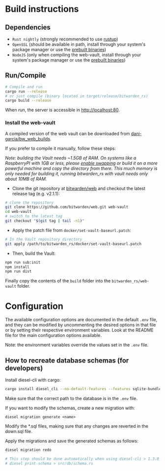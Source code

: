 # Build instructions

## Dependencies
- `Rust nightly` (strongly recommended to use [rustup](https://rustup.rs/))
- `OpenSSL` (should be available in path, install through your system's package manager or use the [prebuilt binaries](https://wiki.openssl.org/index.php/Binaries))
- `NodeJS` (only when compiling the web-vault, install through your system's package manager or use the [prebuilt binaries](https://nodejs.org/en/download/))


## Run/Compile
```sh
# Compile and run
cargo run --release
# or just compile (binary located in target/release/bitwarden_rs)
cargo build --release
```

When run, the server is accessible in [http://localhost:80](http://localhost:80).

### Install the web-vault
A compiled version of the web vault can be downloaded from [dani-garcia/bw_web_builds](https://github.com/dani-garcia/bw_web_builds/releases).

If you prefer to compile it manually, follow these steps:

*Note: building the Vault needs ~1.5GB of RAM. On systems like a RaspberryPI with 1GB or less, please [enable swapping](https://www.tecmint.com/create-a-linux-swap-file/) or build it on a more powerful machine and copy the directory from there. This much memory is only needed for building it, running bitwarden_rs with vault needs only about 10MB of RAM.*

- Clone the git repository at [bitwarden/web](https://github.com/bitwarden/web) and checkout the latest release tag (e.g. v2.1.1):
```sh
# clone the repository
git clone https://github.com/bitwarden/web.git web-vault
cd web-vault
# switch to the latest tag
git checkout "$(git tag | tail -n1)"
```

- Apply the patch file from `docker/set-vault-baseurl.patch`:
```sh
# In the Vault repository directory
git apply /path/to/bitwarden_rs/docker/set-vault-baseurl.patch
```

- Then, build the Vault:

```sh
npm run sub:init
npm install
npm run dist
```

Finally copy the contents of the `build` folder into the `bitwarden_rs/web-vault` folder.

# Configuration
The available configuration options are documented in the default `.env` file, and they can be modified by uncommenting the desired options in that file or by setting their respective environment variables. Look at the README file for the main configuration options available.

Note: the environment variables override the values set in the `.env` file.

## How to recreate database schemas (for developers)
Install diesel-cli with cargo:
```sh
cargo install diesel_cli --no-default-features --features sqlite-bundled
```

Make sure that the correct path to the database is in the `.env` file.

If you want to modify the schemas, create a new migration with:
```
diesel migration generate <name>
```

Modify the *.sql files, making sure that any changes are reverted in the down.sql file.

Apply the migrations and save the generated schemas as follows:
```sh
diesel migration redo

# This step should be done automatically when using diesel-cli > 1.3.0
# diesel print-schema > src/db/schema.rs
```
